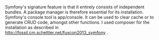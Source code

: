 Symfony's signature feature is that it entirely consists of independent bundles. A package manager is therefore essential for its installation. Symfony's console tool is app/console. It can be used to clear cache or to generate CRUD code, amongst other functions. I used composer for the installation as described in http://fossil.cm.schettler.net/fuxcon2013_symfony . 
